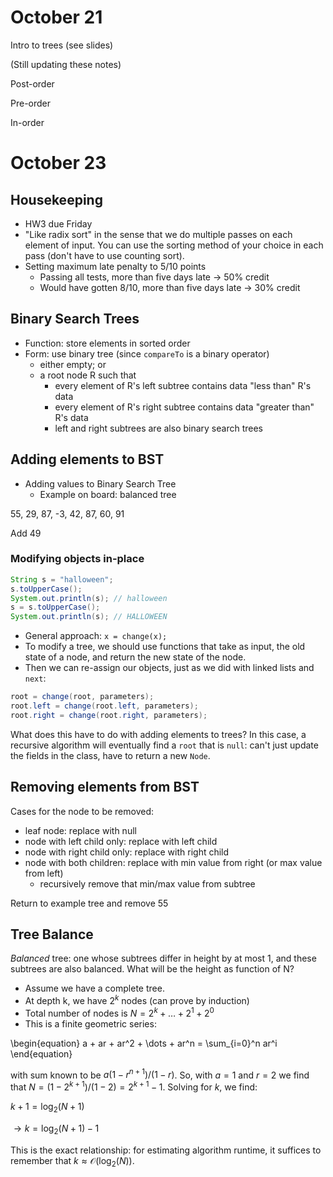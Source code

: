 # October 21

Intro to trees (see slides)

(Still updating these notes)

Post-order

Pre-order

In-order

# October 23

## Housekeeping

- HW3 due Friday
- "Like radix sort" in the sense that we do multiple passes on each element of
input. You can use the sorting method of your choice in each pass (don't have to use counting sort).
- Setting maximum late penalty to 5/10 points
  - Passing all tests, more than five days late -> 50% credit
  - Would have gotten 8/10, more than five days late -> 30% credit

## Binary Search Trees

- Function: store elements in sorted order
- Form: use binary tree (since `compareTo` is a binary operator)
  - either empty; or
  - a root node R such that
    - every element of R's left subtree contains data "less than" R's data
    - every element of R's right subtree contains data "greater than" R's data
    - left and right subtrees are also binary search trees

## Adding elements to BST

- Adding values to Binary Search Tree
  - Example on board: balanced tree

55, 29, 87, -3, 42, 87, 60, 91

Add 49

### Modifying objects in-place

```java
String s = "halloween";
s.toUpperCase();
System.out.println(s); // halloween
s = s.toUpperCase();
System.out.println(s); // HALLOWEEN
```

- General approach: `x = change(x);`
- To modify a tree, we should use functions that take as input, the old state of
a node, and return the new state of the node.
- Then we can re-assign our objects, just as we did with linked lists and `next`:

```java
root = change(root, parameters);
root.left = change(root.left, parameters);
root.right = change(root.right, parameters);
```

What does this have to do with adding elements to trees? In this case, a
recursive algorithm will eventually find a `root` that is `null`: can't just
update the fields in the class, have to return a new `Node`.

## Removing elements from BST

Cases for the node to be removed:

- leaf node: replace with null
- node with left child only: replace with left child
- node with right child only: replace with right child
- node with both children: replace with min value from right (or max value from left)
  - recursively remove that min/max value from subtree

Return to example tree and remove 55

## Tree Balance

*Balanced* tree: one whose subtrees differ in height by at most 1, and these
subtrees are also balanced. What will be the height as function of N?

- Assume we have a complete tree.
- At depth k, we have $2^k$ nodes (can prove by induction)
- Total number of nodes is $N = 2^k + \dots + 2^1 + 2^0$
- This is a finite geometric series:

\begin{equation}
a + ar + ar^2 + \dots + ar^n = \sum_{i=0}^n ar^i
\end{equation}

with sum known to be $a(1-r^{n+1})/(1-r)$. So, with $a=1$ and $r=2$ we find that $N
=(1-2^{k+1})/(1-2) = 2^{k+1} - 1$. Solving for $k$, we find:

$k+1 = \log_2 (N+1)$

$\to k = \log_2 (N+1) - 1$

This is the exact relationship: for estimating algorithm runtime, it suffices to
remember that $k \approx \mathcal{O}(\log_2(N))$.

